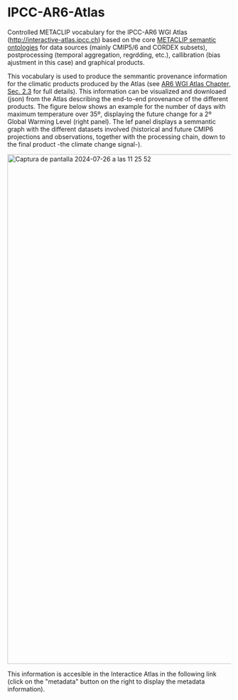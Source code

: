 # IPCC-AR6-Atlas
Controlled METACLIP vocabulary for the IPCC-AR6 WGI Atlas (http://interactive-atlas.ipcc.ch) based on the core [METACLIP semantic ontologies](https://github.com/metaclip/ontologies) for data sources (mainly CMIP5/6 and CORDEX subsets), postprocessing (temporal aggregation, regrdding, etc.), callibration (bias ajustment in this case) and graphical products. 

This vocabulary is used to produce the semmantic provenance information for the climatic products produced by the Atlas (see [AR6 WGI Atlas Chapter, Sec. 2.3](https://www.ipcc.ch/report/ar6/wg1/chapter/atlas/#Atlas.2.3) for full details). This information can be visualized and downloaed (json) from the Atlas describing the end-to-end provenance of the different products. The figure below shows an example for the number of days with maximum temperature over 35º, displaying the future change for a 2º Global Warming Level (right panel). The lef panel displays a semmantic graph with the different datasets involved (historical and future CMIP6 projections and observations, together with the processing chain, down to the final product -the climate change signal-).

<img width="1145" alt="Captura de pantalla 2024-07-26 a las 11 25 52" src="https://github.com/user-attachments/assets/81e68d35-8b5c-49cc-84e1-933ffab671dd">

This information is accesible in the Interactice Atlas in the following link (click on the "metadata" button on the right to display the metadata information).

